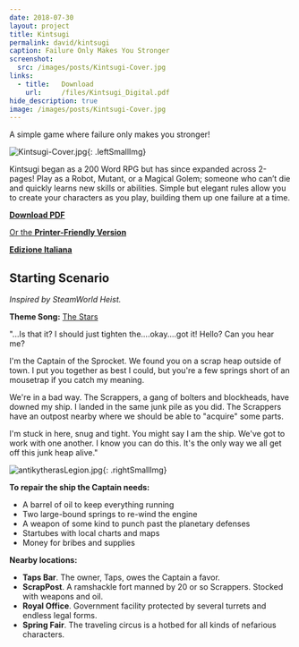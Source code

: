 ```yaml
---
date: 2018-07-30
layout: project
title: Kintsugi
permalink: david/kintsugi
caption: Failure Only Makes You Stronger
screenshot:
  src: /images/posts/Kintsugi-Cover.jpg
links: 
  - title:   Download
    url:     /files/Kintsugi_Digital.pdf
hide_description: true
image: /images/posts/Kintsugi-Cover.jpg
---
```


A simple game where failure only makes you stronger!

![Kintsugi-Cover.jpg]({{site.url}}/images/posts/Kintsugi-Cover.jpg){: .leftSmallImg}

Kintsugi began as a 200 Word RPG but has since expanded across 2-pages! Play as a Robot, Mutant, or a Magical Golem; someone who can’t die and quickly learns new skills or abilities. Simple but elegant rules allow you to create your characters as you play, building them up one failure at a time. 

[**Download PDF**]({{site.url}}/files/Kintsugi_Digital.pdf)

[Or the **Printer-Friendly Version**]({{site.url}}/files/Kintsugi_Print.pdf)

[**Edizione Italiana**](http://www.storiediruolo.com/kintsugi-edizione-italiana/)

## Starting Scenario
_Inspired by SteamWorld Heist._

**Theme Song:** [The Stars](https://steampoweredgiraffe.bandcamp.com/track/the-stars)

"...Is that it? I should just tighten the....okay....got it! Hello? Can you hear me?

I'm the Captain of the Sprocket. We found you on a scrap heap outside of town. I put you together as best I could, but you're a few springs short of an mousetrap if you catch my meaning. 

We're in a bad way. The Scrappers, a gang of bolters and blockheads, have downed my ship. I landed in the same junk pile as you did. The Scrappers have an outpost nearby where we should be able to "acquire" some parts.

I'm stuck in here, snug and tight. You might say I am the ship. We've got to work with one another. I know you can do this. It's the only way we all get off this junk heap alive."

![antikytherasLegion.jpg]({{site.url}}/images/posts/antikytherasLegion.jpg){: .rightSmallImg}

**To repair the ship the Captain needs:**
 * A barrel of oil to keep everything running
 * Two large-bound springs to re-wind the engine
 * A weapon of some kind to punch past the planetary defenses
 * Startubes with local charts and maps
 * Money for bribes and supplies

**Nearby locations:**
 * **Taps Bar**. The owner, Taps, owes the Captain a favor.
 * **ScrapPost**. A ramshackle fort manned by 20 or so Scrappers. Stocked with weapons and oil.
 * **Royal Office**. Government facility protected by several turrets and endless legal forms.
 * **Spring Fair**. The traveling circus is a hotbed for all kinds of nefarious characters.
